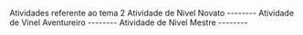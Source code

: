 Atividades referente ao tema 2
Atividade de Nivel Novato --------
Atividade de Vinel Aventureiro --------
Atividade de Nivel Mestre -------- 
